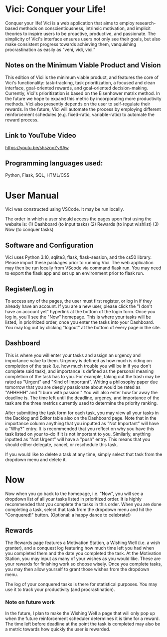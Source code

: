# Vici: Conquer your Life!
Conquer your life! Vici is a web application that aims to employ research-based methods on conscientiousness, intrinsic motivation, and implicit theories to inspire users to be proactive, productive, and passionate. The simplicity of Vici's interface ensures users not only see their goals, but also make consistent progress towards achieving them, vanquishing procrastination as easily as "veni, vidi, vici."

## Notes on the Minimum Viable Product and Vision
This edition of Vici is the minimum viable product, and features the core of Vici's functionality: task-tracking, task prioritization, a focused and clean interface, goal-oriented rewards, and goal-oriented decision-making. Currently, Vici's prioritization is based on the Eisenhower matrix method. In the future we hope to expand this metric by incorporating more productivity methods. Vici also presently depends on the user to self-regulate their rewards. In the future, Vici will automate the process by employing different reinforcement schedules (e.g. fixed-ratio, variable-ratio) to automate the reward process.

## Link to YouTube Video
https://youtu.be/shszooZySAw

## Programming languages used:
Python, Flask, SQL, HTML/CSS 

# User Manual
Vici was constructed using VSCode. It may be run locally.

The order in which a user should access the pages upon first using the website is:
(1) Dashboard (to input tasks)
(2) Rewards (to input wishlist)
(3) Now (to conquer tasks)

## Software and Configuration
Vici uses Python 3.10, sqlite3, flask, flask-session, and the cs50 library. Please import these packages prior to running Vici. The web application may then be run locally from VScode via command flask run. You may need to export the flask app and set up an environment prior to flask run.

## Register/Log in
To access any of the pages, the user must first register, or log in if they already have an account. If you are a new user, please click the "I don't have an account yet" hyperlink at the bottom of the login form. Once you log in, you'll see the "Now" homepage. This is where your tasks will be listed, in prioritized order, once you enter the tasks into your Dashboard. You may log out by clicking "logout" at the bottom of every page in the site.

## Dashboard
This is where you will enter your tasks and assign an urgency and importance value to them. Urgency is defined as how much is riding on completion of the task (i.e. how much trouble you will be in if you don't complete said task), and importance is defined as the personal meaning completion of the task has to you. For example, taking out the trash may be rated as "Urgent" and "Kind of Important". Writing a philosophy paper due tomorrow that you are deeply passionate about would be rated as "AHHHHH" and "I burn with passion." You will also enter how far away the deadline is. The time left until the deadline, urgency, and importance of the task are the three metrics currently used to determine the priority ranking.

After submitting the task form for each task, you may view all your tasks in the Backlog and Editor table also on the Dashboard page. Note that in the importance column anything that you inputted as "Not Important" will have a "Why?" entry. It is recommended that you reflect on why you have this task listed on your to-do if it is not important to you. Similarly, anything inputted as "Not Urgent" will have a "push" entry. This means that you should either delegate, cancel, or reschedule this task. 

If you would like to delete a task at any time, simply select that task from the dropdown menu and delete it. 

# Now
Now when you go back to the homepage, i.e. "Now", you will see a dropdown list of all your tasks listed in prioritized order. It is highly recommended that you complete the tasks in this order. When you are done completing a task, select that task from the dropdown menu and hit the "Conquered!" button. (Optional: a happy dance to celebrate!)

## Rewards
The Rewards page features a Motivation Station, a Wishing Well (i.e. a wish granter), and a conquest log featuring how much time left you had when you completed them and the date you completed the task. At the Motivation Station, you may input as many of your wishes as you would like. These are your rewards for finishing work so choose wisely. Once you complete tasks, you may then allow yourself to grant those wishes from the dropdown menu.

The log of your conquered tasks is there for statistical purposes. You may use it to track your productivity (and procrastination).

### Note on future work
In the future, I plan to make the Wishing Well a page that will only pop up when the future reinforcement scheduler determines it is time for a reward. The time left before deadline at the point the task is completed may also be a metric towards how quickly the user is rewarded.
